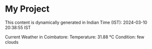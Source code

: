 # My Project

This content is dynamically generated in Indian Time (IST): 2024-03-10 20:38:55 IST


Current Weather in Coimbatore:
Temperature: 31.88 °C
Condition: few clouds
